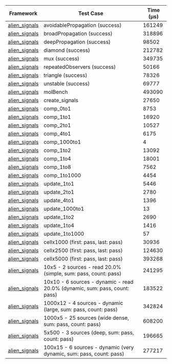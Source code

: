 | Framework | Test Case | Time (μs) |
| --- | --- | --- |
| [alien_signals](https://github.com/medz/alien-signals-dart) | avoidablePropagation (success) | 161249 |
| [alien_signals](https://github.com/medz/alien-signals-dart) | broadPropagation (success) | 318896 |
| [alien_signals](https://github.com/medz/alien-signals-dart) | deepPropagation (success) | 98502 |
| [alien_signals](https://github.com/medz/alien-signals-dart) | diamond (success) | 212782 |
| [alien_signals](https://github.com/medz/alien-signals-dart) | mux (success) | 349735 |
| [alien_signals](https://github.com/medz/alien-signals-dart) | repeatedObservers (success) | 50166 |
| [alien_signals](https://github.com/medz/alien-signals-dart) | triangle (success) | 78326 |
| [alien_signals](https://github.com/medz/alien-signals-dart) | unstable (success) | 69777 |
| [alien_signals](https://github.com/medz/alien-signals-dart) | molBench | 493090 |
| [alien_signals](https://github.com/medz/alien-signals-dart) | create_signals | 27650 |
| [alien_signals](https://github.com/medz/alien-signals-dart) | comp_0to1 | 8753 |
| [alien_signals](https://github.com/medz/alien-signals-dart) | comp_1to1 | 16920 |
| [alien_signals](https://github.com/medz/alien-signals-dart) | comp_2to1 | 10527 |
| [alien_signals](https://github.com/medz/alien-signals-dart) | comp_4to1 | 6175 |
| [alien_signals](https://github.com/medz/alien-signals-dart) | comp_1000to1 | 4 |
| [alien_signals](https://github.com/medz/alien-signals-dart) | comp_1to2 | 13092 |
| [alien_signals](https://github.com/medz/alien-signals-dart) | comp_1to4 | 18001 |
| [alien_signals](https://github.com/medz/alien-signals-dart) | comp_1to8 | 7562 |
| [alien_signals](https://github.com/medz/alien-signals-dart) | comp_1to1000 | 4454 |
| [alien_signals](https://github.com/medz/alien-signals-dart) | update_1to1 | 5446 |
| [alien_signals](https://github.com/medz/alien-signals-dart) | update_2to1 | 2780 |
| [alien_signals](https://github.com/medz/alien-signals-dart) | update_4to1 | 1396 |
| [alien_signals](https://github.com/medz/alien-signals-dart) | update_1000to1 | 13 |
| [alien_signals](https://github.com/medz/alien-signals-dart) | update_1to2 | 2690 |
| [alien_signals](https://github.com/medz/alien-signals-dart) | update_1to4 | 1416 |
| [alien_signals](https://github.com/medz/alien-signals-dart) | update_1to1000 | 57 |
| [alien_signals](https://github.com/medz/alien-signals-dart) | cellx1000 (first: pass, last: pass) | 30936 |
| [alien_signals](https://github.com/medz/alien-signals-dart) | cellx2500 (first: pass, last: pass) | 124630 |
| [alien_signals](https://github.com/medz/alien-signals-dart) | cellx5000 (first: pass, last: pass) | 393268 |
| [alien_signals](https://github.com/medz/alien-signals-dart) | 10x5 - 2 sources - read 20.0% (simple, sum: pass, count: pass) | 241295 |
| [alien_signals](https://github.com/medz/alien-signals-dart) | 10x10 - 6 sources - dynamic - read 20.0% (dynamic, sum: pass, count: pass) | 183522 |
| [alien_signals](https://github.com/medz/alien-signals-dart) | 1000x12 - 4 sources - dynamic (large, sum: pass, count: pass) | 342824 |
| [alien_signals](https://github.com/medz/alien-signals-dart) | 1000x5 - 25 sources (wide dense, sum: pass, count: pass) | 608200 |
| [alien_signals](https://github.com/medz/alien-signals-dart) | 5x500 - 3 sources (deep, sum: pass, count: pass) | 196665 |
| [alien_signals](https://github.com/medz/alien-signals-dart) | 100x15 - 6 sources - dynamic (very dynamic, sum: pass, count: pass) | 277217 |
